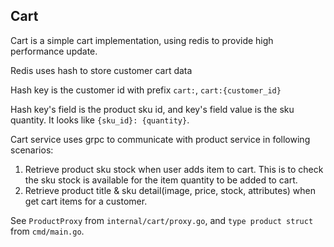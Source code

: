 ## Cart
Cart is a simple cart implementation, using redis to provide high performance update.

Redis uses hash to store customer cart data

Hash key is the customer id with prefix `cart:`, `cart:{customer_id}`

Hash key's field is the product sku id, and key's field value is the sku quantity. It looks like `{sku_id}: {quantity}`.

Cart service uses grpc to communicate with product service in following scenarios:

1. Retrieve product sku stock when user adds item to cart. This is to check the sku stock is available for the item quantity to be added to cart.
2. Retrieve product title & sku detail(image, price, stock, attributes) when get cart items for a customer.

See `ProductProxy` from `internal/cart/proxy.go`, and `type product struct` from `cmd/main.go`.
